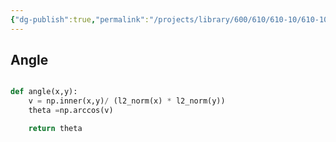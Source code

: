```yaml
---
{"dg-publish":true,"permalink":"/projects/library/600/610/610-10/610-10-b/","noteIcon":"0","created":"2024-02-02T23:51:29.932+09:00","updated":"2024-02-05T10:53:07.704+09:00"}
---
```





## Angle
```python

def angle(x,y):
    v = np.inner(x,y)/ (l2_norm(x) * l2_norm(y))
    theta =np.arccos(v)

    return theta


```